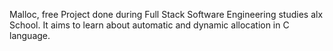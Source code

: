Malloc, free
Project done during Full Stack Software Engineering studies alx School. It aims to learn about automatic and dynamic allocation in C language.